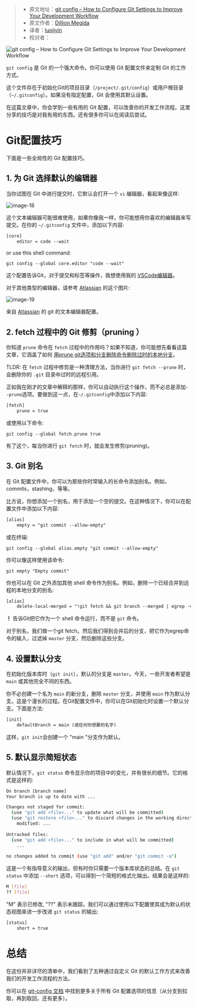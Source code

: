 > - 原文地址：[git config – How to Configure Git Settings to Improve Your Development Workflow](https://www.freecodecamp.org/news/git-config-how-to-configure-git-settings/)
> - 原文作者：[Dillion Megida](https://www.freecodecamp.org/news/author/dillionmegida/)
> - 译者：[luojiyin](https://github.com/luojiyin1987)
> - 校对者：

![git config – How to Configure Git Settings to Improve Your Development Workflow](https://www.freecodecamp.org/news/content/images/size/w2000/2022/03/pexels-thisisengineering-3861958.jpg)

`git config` 是 Git 的一个强大命令。你可以使用 Git 配置文件来定制 Git 的工作方式。

这个文件存在于初始化Git的项目目录（`/project/.git/config`）或用户根目录（`~/.gitconfig`）。如果没有指定配置，Git 会使用其默认设置。

在这篇文章中，你会学到一些有用的 Git 配置，可以改善你的开发工作流程。这里分享的技巧是对我有用的东西。还有很多你可以在阅读后尝试。

# Git配置技巧

下面是一些全局性的 Git 配置技巧。

## 1\. 为 Git 选择默认的编辑器

当你试图在 Git 中进行提交时，它默认会打开一个 `vi` 编辑器，看起来像这样:

![image-18](https://www.freecodecamp.org/news/content/images/2022/03/image-18.png)

这个文本编辑器可能很难使用，如果你像我一样，你可能想用你喜欢的编辑器来写提交。在你的 `~/.gitconfig` 文件中，添加以下内容:

```txt
[core]
    editor = code --wait
```

or use this shell command:

```txt
git config --global core.editor "code --wait"
```

这个配置告诉Git，对于提交和标签等操作，我想使用我的 [VSCode编辑器](https://code.visualstudio.com/)。

对于其他类型的编辑器，请参考 [Atlassian](https://www.atlassian.com/git/tutorials/setting-up-a-repository/git-config) 的这个图片:

![image-19](https://www.freecodecamp.org/news/content/images/2022/03/image-19.png)

来自 [Atlassian](https://www.atlassian.com/git/tutorials/setting-up-a-repository/git-config) 的 git 的文本编辑器配置。

## 2\. fetch 过程中的 Git 修剪（pruning ）

你知道 `prune` 命令在 `fetch` 过程中的作用吗？如果不知道，你可能想先看看这篇文章，它涵盖了如何 [用prune git选项和分支删除命令删除过时的本地分支](https://dillionmegida.com/p/delete-outdated-branches/#git-fetch---prune)。

TLDR: 在 `fetch` 过程中修剪是一种清理方法，当你进行 `git fetch --prune` 时，会删除你的 `.git` 目录中过时的远程引用。

正如我在刚才的文章中解释的那样，你可以自动执行这个操作，而不必总是添加`--prune`选项。要做到这一点，在`~/.gitconfig`中添加以下内容:

```txt
[fetch]
    prune = true
```

或使用以下命令:

```shell
git config --global fetch.prune true
```

有了这个，每当你进行 `git fetch` 时，就会发生修剪(pruning)。

## 3\. Git 别名

在 Git 配置文件中，你可以为那些你时常输入的长命令添加别名。例如，commits，stashing，等等。

比方说，你想添加一个别名，用于添加一个空的提交。在这种情况下，你可以在配置文件中添加以下内容:

```txt
[alias]
    empty = "git commit --allow-empty"
```

或在终端:

```shell
git config --global alias.empty "git commit --allow-empty"
```

你可以像这样使用该命令:

```shell
git empty "Empty commit"
```

你也可以在 Git 之外添加其他 shell 命令作为别名。例如，删除一个已经合并到远程的本地分支的别名:

```txt
[alias]
    delete-local-merged = "!git fetch && git branch --merged | egrep -v 'master' | xargs git branch -d"
```

**！** 告诉Git把它作为一个 shell 命令运行，而不是 `git` 命令。

对于别名，我们做一个git fetch。然后我们得到合并后的分支，把它作为egrep命令的输入，过滤掉 `master` 分支，然后删除这些分支。

## 4\. 设置默认分支

在初始化版本库时（`git init`），默认的分支是 `master`。今天，一些开发者希望是 `main` 或其他完全不同的东西。

你不必创建一个名为 `main` 的新分支，删除 `master` 分支，并使用 `main` 作为默认分支。这是个漫长的过程。在Git配置文件中，你可以在Git初始化时设置一个默认分支。下面是方法:

```txt
[init]
    defaultBranch = main (或任何你想要的名字)
```

这样，`git init`会创建一个 "main "分支作为默认。

## 5\. 默认显示简短状态

默认情况下，`git status` 命令显示你的项目中的变化，并有很长的细节。它的格式是这样的:

```bash
On branch [branch name]
Your branch is up to date with ...

Changes not staged for commit:
  (use "git add <file>..." to update what will be committed)
  (use "git restore <file>..." to discard changes in the working directory)
    modified: ...
    
Untracked files:
  (use "git add <file>..." to include in what will be committed)
    ...
    
no changes added to commit (use "git add" and/or "git commit -a")
```

这是一个有指导意义的输出，但有时你只需要一个版本库状态的总结。在 `git status` 中添加 `--short` 选项，可以得到一个简短的格式化输出。结果会是这样的:

```bash
M [file]
?? [file]
```

"M" 表示已修改, "??" 表示未跟踪。我们可以通过使用以下配置使其成为默认的状态视图来进一步改进 `git status` 的输出:

```txt
[status]
    short = true
```

# 总结

在这份并非详尽的清单中，我们看到了五种通过自定义 Git 的默认工作方式来改善我们的开发工作流程的方法。

你可以在 [git-config 文档](https://git-scm.com/docs/git-config) 中找到更多关于所有 Git 配置选项的信息（从分支到拉取，再到取回，还有更多）。
